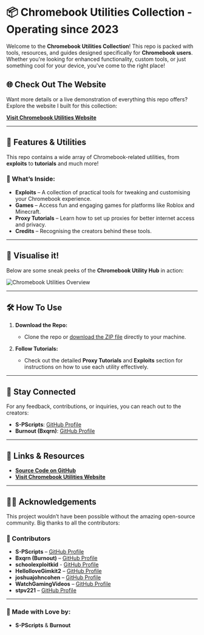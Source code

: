 # 📦 Chromebook Utilities Collection - Operating since 2023

Welcome to the **Chromebook Utilities Collection**! This repo is packed with tools, resources, and guides designed specifically for **Chromebook users**. Whether you're looking for enhanced functionality, custom tools, or just something cool for your device, you've come to the right place!

## 🌐 Check Out The Website

Want more details or a live demonstration of everything this repo offers? Explore the website I built for this collection:

[**Visit Chromebook Utilities Website**](https://github.com/S-PScripts/chromebook-utilities/blob/main/Websites.MD)

---

## 🚀 Features & Utilities

This repo contains a wide array of Chromebook-related utilities, from **exploits** to **tutorials** and much more!

### 🔧 What’s Inside:
- **Exploits** – A collection of practical tools for tweaking and customising your Chromebook experience.
- **Games** – Access fun and engaging games for platforms like Roblox and Minecraft.
- **Proxy Tutorials** – Learn how to set up proxies for better internet access and privacy.
- **Credits** – Recognising the creators behind these tools.

---

## 📸 Visualise it!

Below are some sneak peeks of the **Chromebook Utility Hub** in action:

![Chromebook Utilities Overview](https://via.placeholder.com/900x500.png?text=Chromebook+Utilities+Collection+Overview)

---

## 🛠️ How To Use

1. **Download the Repo:**
   - Clone the repo or [download the ZIP file](https://github.com/S-PScripts/chromebook-utilities/archive/refs/heads/main.zip) directly to your machine.

2. **Follow Tutorials:**
   - Check out the detailed **Proxy Tutorials** and **Exploits** section for instructions on how to use each utility effectively.

---

## 💬 Stay Connected

For any feedback, contributions, or inquiries, you can reach out to the creators:

- **S-PScripts**: [GitHub Profile](https://github.com/S-PScripts)
- **Burnout (Bxqrn)**: [GitHub Profile](https://github.com/Bxqrn)

---

## 🔗 Links & Resources

- **[Source Code on GitHub](https://github.com/S-PScripts/chromebook-utilities)**
- **[Visit Chromebook Utilities Website](https://github.com/S-PScripts/chromebook-utilities/blob/main/Websites.MD)**

---

## 🧑‍💻 Acknowledgements

This project wouldn’t have been possible without the amazing open-source community. Big thanks to all the contributors:

### 🎉 Contributors

- **S-PScripts** – [GitHub Profile](https://github.com/S-PScripts)  
- **Bxqrn (Burnout)** – [GitHub Profile](https://github.com/Bxqrn)
- **schoolexploitkid** - [GitHub Profile](https://github.com/schoolexploitkid)
- **HelloIloveGimkit2** – [GitHub Profile](https://github.com/HelloIloveGimkit2)  
- **joshuajohncohen** – [GitHub Profile](https://github.com/joshuajohncohen)  
- **WatchGamingVideos** – [GitHub Profile](https://github.com/WatchGamingVideos)  
- **stpv221** – [GitHub Profile](https://github.com/stpv221)  
---

### 🖤 Made with Love by:

- **S-PScripts** & **Burnout**
